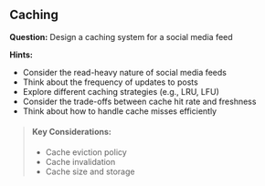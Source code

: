 
## Caching

**Question:** Design a caching system for a social media feed

**Hints:**
- Consider the read-heavy nature of social media feeds
- Think about the frequency of updates to posts
- Explore different caching strategies (e.g., LRU, LFU)
- Consider the trade-offs between cache hit rate and freshness
- Think about how to handle cache misses efficiently

> #### Key Considerations:
> - Cache eviction policy
> - Cache invalidation
> - Cache size and storage
